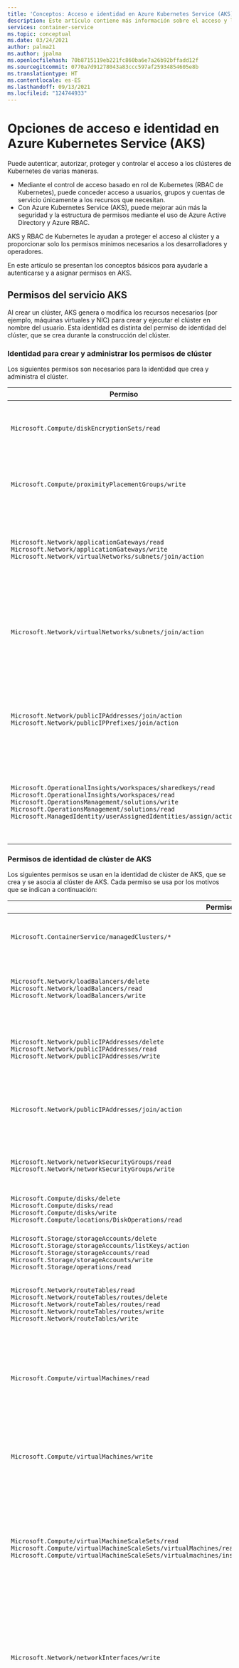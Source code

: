 ```yaml
---
title: 'Conceptos: Acceso e identidad en Azure Kubernetes Service (AKS)'
description: Este artículo contiene más información sobre el acceso y la identidad en Azure Kubernetes Service (AKS), incluida la integración de Azure Active Directory, el control de acceso basado en rol de Kubernetes (RBAC de Kubernetes) y los roles y enlaces.
services: container-service
ms.topic: conceptual
ms.date: 03/24/2021
author: palma21
ms.author: jpalma
ms.openlocfilehash: 70b8715119eb221fc860ba6e7a26b92bffadd12f
ms.sourcegitcommit: 0770a7d91278043a83ccc597af25934854605e8b
ms.translationtype: HT
ms.contentlocale: es-ES
ms.lasthandoff: 09/13/2021
ms.locfileid: "124744933"
---
```

# <a name="access-and-identity-options-for-azure-kubernetes-service-aks"></a>Opciones de acceso e identidad en Azure Kubernetes Service (AKS)

Puede autenticar, autorizar, proteger y controlar el acceso a los clústeres de Kubernetes de varias maneras. 
* Mediante el control de acceso basado en rol de Kubernetes (RBAC de Kubernetes), puede conceder acceso a usuarios, grupos y cuentas de servicio únicamente a los recursos que necesitan. 
* Con Azure Kubernetes Service (AKS), puede mejorar aún más la seguridad y la estructura de permisos mediante el uso de Azure Active Directory y Azure RBAC. 

AKS y RBAC de Kubernetes le ayudan a proteger el acceso al clúster y a proporcionar solo los permisos mínimos necesarios a los desarrolladores y operadores.

En este artículo se presentan los conceptos básicos para ayudarle a autenticarse y a asignar permisos en AKS.

## <a name="aks-service-permissions"></a>Permisos del servicio AKS

Al crear un clúster, AKS genera o modifica los recursos necesarios (por ejemplo, máquinas virtuales y NIC) para crear y ejecutar el clúster en nombre del usuario. Esta identidad es distinta del permiso de identidad del clúster, que se crea durante la construcción del clúster.

### <a name="identity-creating-and-operating-the-cluster-permissions"></a>Identidad para crear y administrar los permisos de clúster

Los siguientes permisos son necesarios para la identidad que crea y administra el clúster.

| Permiso | Motivo |
|---|---|
| `Microsoft.Compute/diskEncryptionSets/read` | Se requiere para leer el identificador de conjunto de cifrado de disco. |
| `Microsoft.Compute/proximityPlacementGroups/write` | Necesario para actualizar los grupos con ubicación por proximidad. |
| `Microsoft.Network/applicationGateways/read` <br/> `Microsoft.Network/applicationGateways/write` <br/> `Microsoft.Network/virtualNetworks/subnets/join/action` | Se requiere para configurar las puertas de enlace de aplicaciones y unirse a la subred. |
| `Microsoft.Network/virtualNetworks/subnets/join/action` | Se requiere para configurar el grupo de seguridad de red para la subred cuando se usa una red virtual personalizada.|
| `Microsoft.Network/publicIPAddresses/join/action` <br/> `Microsoft.Network/publicIPPrefixes/join/action` | Se requiere para configurar las direcciones IP públicas salientes en el servicio Standard Load Balancer. |
| `Microsoft.OperationalInsights/workspaces/sharedkeys/read` <br/> `Microsoft.OperationalInsights/workspaces/read` <br/> `Microsoft.OperationsManagement/solutions/write` <br/> `Microsoft.OperationsManagement/solutions/read` <br/> `Microsoft.ManagedIdentity/userAssignedIdentities/assign/action` | Se requiere para crear y actualizar las áreas de trabajo de Log Analytics y la supervisión de Azure para contenedores. |

### <a name="aks-cluster-identity-permissions"></a>Permisos de identidad de clúster de AKS

Los siguientes permisos se usan en la identidad de clúster de AKS, que se crea y se asocia al clúster de AKS. Cada permiso se usa por los motivos que se indican a continuación:

| Permiso | Motivo |
|---|---|
| `Microsoft.ContainerService/managedClusters/*`  <br/> | Necesario para la creación de usuarios y el funcionamiento del clúster
| `Microsoft.Network/loadBalancers/delete` <br/> `Microsoft.Network/loadBalancers/read` <br/> `Microsoft.Network/loadBalancers/write` | Se requiere para configurar el equilibrador de carga para un servicio LoadBalancer. |
| `Microsoft.Network/publicIPAddresses/delete` <br/> `Microsoft.Network/publicIPAddresses/read` <br/> `Microsoft.Network/publicIPAddresses/write` | Se requiere para buscar y configurar direcciones IP públicas para un servicio LoadBalancer. |
| `Microsoft.Network/publicIPAddresses/join/action` | Se requiere para configurar direcciones IP públicas para un servicio LoadBalancer. |
| `Microsoft.Network/networkSecurityGroups/read` <br/> `Microsoft.Network/networkSecurityGroups/write` | Se requiere para crear o eliminar reglas de seguridad para un servicio LoadBalancer. |
| `Microsoft.Compute/disks/delete` <br/> `Microsoft.Compute/disks/read` <br/> `Microsoft.Compute/disks/write` <br/> `Microsoft.Compute/locations/DiskOperations/read` | Se requiere para configurar AzureDisks. |
| `Microsoft.Storage/storageAccounts/delete` <br/> `Microsoft.Storage/storageAccounts/listKeys/action` <br/> `Microsoft.Storage/storageAccounts/read` <br/> `Microsoft.Storage/storageAccounts/write` <br/> `Microsoft.Storage/operations/read` | Se requiere para configurar las cuentas de almacenamiento de AzureFile o AzureDisk. |
| `Microsoft.Network/routeTables/read` <br/> `Microsoft.Network/routeTables/routes/delete` <br/> `Microsoft.Network/routeTables/routes/read` <br/> `Microsoft.Network/routeTables/routes/write` <br/> `Microsoft.Network/routeTables/write` | Se requiere para configurar las tablas de ruta y las rutas para nodos. |
| `Microsoft.Compute/virtualMachines/read` | Se requiere para encontrar información de las máquinas virtuales en un clúster VMAS (por ejemplo, zonas, dominio de error, tamaño y discos de datos). |
| `Microsoft.Compute/virtualMachines/write` | Se requiere para asociar AzureDisks a una máquina virtual en un clúster VMAS. |
| `Microsoft.Compute/virtualMachineScaleSets/read` <br/> `Microsoft.Compute/virtualMachineScaleSets/virtualMachines/read` <br/> `Microsoft.Compute/virtualMachineScaleSets/virtualmachines/instanceView/read` | Se requiere para encontrar información de máquinas virtuales en un conjunto de escalado de máquinas virtuales (por ejemplo, zonas, dominio de error, tamaño y discos de datos). |
| `Microsoft.Network/networkInterfaces/write` | Se requiere para agregar una máquina virtual de un clúster VMAS a un grupo de direcciones de back-end del equilibrador de carga. |
| `Microsoft.Compute/virtualMachineScaleSets/write` | Se requiere para agregar un conjunto de escalado de máquinas virtuales a grupos de direcciones de back-end del equilibrador de carga y a nodos de escalabilidad horizontal en un conjunto de escalado de máquinas virtuales. |
| `Microsoft.Compute/virtualMachineScaleSets/virtualmachines/write` | Se requiere para asociar AzureDisks y agregar una máquina virtual de un conjunto de escalado de máquinas virtuales al equilibrador de carga. |
| `Microsoft.Network/networkInterfaces/read` | Se requiere para buscar grupos de direcciones IP internas y de direcciones de back-end del equilibrador de carga para las máquinas virtuales de un clúster VMAS. |
| `Microsoft.Compute/virtualMachineScaleSets/virtualMachines/networkInterfaces/read` | Se requiere para buscar grupos de direcciones IP internas y de back-end del equilibrador de carga para una máquina virtual de un conjunto de escalado de máquinas virtuales. |
| `Microsoft.Compute/virtualMachineScaleSets/virtualMachines/networkInterfaces/ipconfigurations/publicipaddresses/read` | Se requiere para buscar direcciones IP públicas para una máquina virtual de un conjunto de escalado de máquinas virtuales. |
| `Microsoft.Network/virtualNetworks/read` <br/> `Microsoft.Network/virtualNetworks/subnets/read` | Se requiere para comprobar si existe una subred para el equilibrador de carga interno en otro grupo de recursos. |
| `Microsoft.Compute/snapshots/delete` <br/> `Microsoft.Compute/snapshots/read` <br/> `Microsoft.Compute/snapshots/write` | Se requiere para configurar instantáneas de AzureDisk. |
| `Microsoft.Compute/locations/vmSizes/read` <br/> `Microsoft.Compute/locations/operations/read` | Se requiere para buscar tamaños de máquina virtual y encontrar límites de volumen de AzureDisk. |

### <a name="additional-cluster-identity-permissions"></a>Permisos adicionales de identidad de clúster

Al crear un clúster con atributos específicos, necesitará los siguientes permisos adicionales para la identidad del clúster. Dado que estos permisos no se asignan automáticamente, debe agregarlos a la identidad del clúster después de su creación.

| Permiso | Motivo |
|---|---|
| `Microsoft.Network/networkSecurityGroups/write` <br/> `Microsoft.Network/networkSecurityGroups/read` | Se requiere cuando se usa un grupo de seguridad de red en otro grupo de recursos. Se requiere para configurar reglas de seguridad para un servicio LoadBalancer. |
| `Microsoft.Network/virtualNetworks/subnets/read` <br/> `Microsoft.Network/virtualNetworks/subnets/join/action` | Se requiere cando se usa una subred en otro grupo de recursos (por ejemplo, una red virtual personalizada). |
| `Microsoft.Network/routeTables/routes/read` <br/> `Microsoft.Network/routeTables/routes/write` | Se requiere cuando se usa una subred asociada a una tabla de rutas en otro grupo de recursos (por ejemplo, una red virtual personalizada con una tabla de rutas personalizada). Se requiere para comprobar si ya existe una subred para la subred en el otro grupo de recursos. |
| `Microsoft.Network/virtualNetworks/subnets/read` | Se requiere cuando se usa un equilibrador de carga interno en otro grupo de recursos. Se requiere para comprobar si ya existe una subred para el equilibrador de carga interno en el grupo de recursos. |
| `Microsoft.Network/privatednszones/*` | Se requiere cuando se usa una subred en otro grupo de recursos (por ejemplo, una red privateDNSZone personalizada). |

## <a name="aks-node-access"></a>Acceso al nodo de AKS

De forma predeterminada, no se requiere acceso a los nodos para AKS.  El siguiente acceso es necesario para el nodo si se utiliza un componente específico.

| Acceso | Motivo |
|---|---|
| `kubelet` | Necesario para que el cliente conceda acceso de MSI a ACR. |
| `http app routing` | Necesario para el permiso de escritura en "nombre aleatorio".aksapp.io. |
| `container insights` | Necesario para que el cliente conceda permiso al área de trabajo de Log Analytics. |

## <a name="kubernetes-rbac"></a>RBAC de Kubernetes

RBAC de Kubernetes proporciona un filtrado detallado de las acciones del usuario. Con este mecanismo de control:
* Asigna a usuarios o grupos de usuarios permiso para crear o modificar recursos, o ver registros de cargas de trabajo de aplicaciones en ejecución. 
* Puede limitar los permisos a un único espacio de nombres o a todo el clúster de AKS. 
* Crea *roles* para definir permisos y, después, asigna esos roles a usuarios mediante *enlaces de rol*.

Para obtener más información, consulte [Uso de la autorización de RBAC de Kubernetes][kubernetes-rbac].

### <a name="roles-and-clusterroles"></a>Roles y ClusterRoles

#### <a name="roles"></a>Roles
Antes de asignar permisos a los usuarios con RBAC de Kubernetes, definirá los permisos de usuario como un *rol*. Conceda permisos dentro de un espacio de nombres mediante roles. 

> [!NOTE]
> Los roles de Kubernetes *conceden* permisos; no los *deniegan*.

Para conceder permisos en todo el clúster o a recursos de clúster fuera de un espacio de nombres determinado, puede usar en su lugar *ClusterRoles*.

#### <a name="clusterroles"></a>ClusterRoles

Un objeto ClusterRole concede y aplica permisos a los recursos de todo el clúster, no a un espacio de nombres específico.

### <a name="rolebindings-and-clusterrolebindings"></a>RoleBindings y ClusterRoleBindings

Tras definir los roles para conceder permisos a los recursos, asigne esos permisos de RBAC de Kubernetes con un *RoleBinding*. Si el clúster de AKS [se integra con Azure Active Directory (Azure AD)](#azure-ad-integration), los RoleBindings conceden permisos a los usuarios de Azure AD para que realicen acciones en el clúster. Consulte cómo se hace en [Administración del acceso a recursos de clúster mediante el control de acceso basado en roles de Kubernetes y las identidades de Azure Active Directory](azure-ad-rbac.md).

#### <a name="rolebindings"></a>RoleBindings

Asigne roles a los usuarios de un espacio de nombres determinado mediante RoleBindings. Con RoleBindings, puede separar lógicamente un único clúster de AKS, de modo que solo se permita a los usuarios acceder a los recursos de la aplicación en su espacio de nombres asignado. 

Para enlazar roles en todo el clúster o para recursos de clúster fuera de un espacio de nombres determinado, use en su lugar *ClusterRoleBindings*.

#### <a name="clusterrolebinding"></a>ClusterRoleBinding

Con un objeto ClusterRoleBinding, enlaza roles a usuarios y los aplica a los recursos de todo el clúster, no a un espacio de nombres determinado. Este enfoque le permite conceder acceso para los administradores o ingenieros de soporte técnico a todos los recursos del clúster de AKS.


> [!NOTE]
> Microsoft/AKS realiza todas las acciones de clúster con el consentimiento del usuario en el rol de Kubernetes integrado `aks-service` y el enlace de roles integrado `aks-service-rolebinding`. 
> 
> Este rol permite a AKS solucionar problemas de clústeres, pero no puede modificar permisos ni crear roles, enlaces de roles ni otras acciones de privilegios elevados. El acceso a roles solo se habilita en incidencias de soporte técnico activos con acceso Just-in-Time (JIT). Obtenga más información sobre [Directivas de soporte técnico de AKS](support-policies.md).


### <a name="kubernetes-service-accounts"></a>Cuentas de servicio de Kubernetes

Las *cuentas de servicio* son uno de los tipos de usuario principales en Kubernetes. La API de Kubernetes contiene y administra cuentas de servicio. Las credenciales de las cuentas de servicio se almacenan como secretos de Kubernetes que pueden usar los pods autorizados para comunicarse con el servidor de API. La mayoría de las solicitudes de API proporcionan un token de autenticación para una cuenta de servicio o una cuenta de usuario normal.

Las cuentas de usuario normales permiten un acceso más tradicional para administradores o desarrolladores humanos, no solo a servicios y procesos. Aunque Kubernetes no proporciona una solución de administración de identidades para almacenar contraseñas y cuentas de usuario normales, puede integrar soluciones de identidades externas en Kubernetes. Para los clústeres de AKS, esta solución de identidades integrada es Azure AD.

Para más información sobre las opciones de identidad en Kubernetes, consulte la [autenticación Kubernetes][kubernetes-authentication].

## <a name="azure-ad-integration"></a>Integración de Azure AD

Mejore la seguridad del clúster de AKS con la integración de Azure AD. Con la experiencia de varias décadas de administración de identidades empresariales, Azure AD es un servicio multiinquilino de administración de identidades y de directorios basado en la nube que combina los servicios de directorio principales, la administración del acceso de las aplicaciones y la protección de identidades. Con Azure AD, puede integrar identidades locales en clústeres de AKS para proporcionar un único origen para la seguridad y administración de cuentas.

![Integración de Azure Active Directory con clústeres de AKS](media/concepts-identity/aad-integration.png)

Con los clústeres de AKS integrados en Azure AD, puede conceder a los usuarios o grupos acceso a los recursos de Kubernetes de un espacio de nombres o del clúster. 

1. Para obtener un contexto de configuración de `kubectl`, el usuario ejecuta el comando [az aks get-credentials][az-aks-get-credentials]. 
1. Cuando un usuario interactúa con el clúster de AKS con `kubectl`, se le pide que inicie sesión con sus credenciales de Azure AD. 

Este enfoque proporciona un único origen para la administración de cuentas de usuario y de las credenciales de contraseña. El usuario solo puede acceder a los recursos como defina el administrador de clústeres.

La autenticación de Azure AD se proporciona a los clústeres de AKS con OpenID Connect. OpenID Connect es una capa de identidad creada basándose en el protocolo OAuth 2.0. Puede encontrar más información sobre OpenID Connect en la [documentación de OpenID Connect][openid-connect]. Dentro del clúster de Kubernetes, se usa [la autenticación de token de webhook][webhook-token-docs] para verificar los tokens de autenticación. La autenticación de token de webhook se configura y administra como parte del clúster de AKS.

### <a name="webhook-and-api-server"></a>Webhook y servidor de API

![Flujo de autenticación del servidor de API y webhook](media/concepts-identity/auth-flow.png)

Como se muestra en el gráfico anterior, el servidor de API llama al servidor de webhook de AKS y realiza los pasos siguientes:

1. `kubectl` usa la aplicación cliente de Azure AD para el inicio de sesión de los usuarios con el [flujo de concesión de autorización de dispositivos OAuth 2.0](../active-directory/develop/v2-oauth2-device-code.md).
2. Azure AD proporciona un access_token, id_token y un refresh_token.
3. El usuario realiza una solicitud a `kubectl` con un access_token de `kubeconfig`.
4. `kubectl` envía access_token al servidor de API.
5. El servidor de API se configura con el servidor de autenticación de Webhook para realizar la validación.
6. El servidor de autenticación de webhook confirma que la firma JSON Web Token es válida mediante la comprobación de la clave de firma pública de Azure AD.
7. La aplicación del servidor usa credenciales proporcionadas por el usuario para consultar la pertenencia a grupos del usuario que ha iniciado sesión desde la MS Graph API.
8. Se envía una respuesta al servidor de API con información del usuario, como la notificación del nombre principal de usuario (UPN) del token de acceso y la pertenencia al grupo del usuario en función del identificador de objeto.
9. La API realiza una decisión de autorización basada en el rol Kubernetes/RoleBinding.
10. Una vez autorizado, el servidor de API devuelve una respuesta a `kubectl`.
11. `kubectl` envía comentarios al usuario.
 
Obtenga información sobre cómo integrar AKS con Azure AD con nuestra [guía paso a paso de integración de Azure AD administrada por AKS](managed-aad.md).

## <a name="azure-role-based-access-control"></a>Control de acceso basado en roles de Azure

El control de acceso basado en rol (RBAC) de Azure es un sistema de autorización basado en [Azure Resource Manager](../azure-resource-manager/management/overview.md) que proporciona administración de acceso específico a los recursos de Azure.

| Sistema RBAC | Descripción |
|---|---|
| RBAC de Kubernetes | Diseñado para funcionar en recursos de Kubernetes dentro del clúster de AKS. |
| Azure RBAC | Diseñado para funcionar en recursos dentro de la suscripción de Azure. |

Con el control de acceso basado en rol de Azure, puede crear una *definición de rol* que describe los permisos que se aplicarán. A continuación, asigne esta definición de rol a un usuario o grupo mediante una *asignación de roles* para un *ámbito* determinado. El ámbito puede ser un recurso individual, un grupo de recursos o toda la suscripción.

Para obtener más información, consulte [¿Qué es el control de acceso basado en roles (RBAC) de Azure?][azure-rbac]

Hay dos niveles de acceso necesarios para operar completamente un clúster de AKS: 
* [Acceso al recurso de AKS en la suscripción de Azure](#azure-rbac-to-authorize-access-to-the-aks-resource) 
  * Controle el escalado o la actualización del clúster mediante las API de AKS.
  * Extraiga `kubeconfig`.
* Acceso al API de Kubernetes. Este acceso se controla mediante:
  * [RBAC de Kubernetes](#kubernetes-rbac) (tradicionalmente).
  * [Integración de RBAC de Azure con AKS para la autorización de Kubernetes](#azure-rbac-for-kubernetes-authorization).

### <a name="azure-rbac-to-authorize-access-to-the-aks-resource"></a>Azure RBAC para autorizar el acceso al recurso de AKS

Con Azure RBAC, puede proporcionar a los usuarios (o identidades) acceso granular a los recursos de AKS en una o varias suscripciones. Por ejemplo, puede usar el [rol de colaborador de Azure Kubernetes Service](../role-based-access-control/built-in-roles.md#azure-kubernetes-service-contributor-role) para escalar y actualizar el clúster. Mientras, otro usuario con el [rol de administrador de clúster de Azure Kubernetes Service](../role-based-access-control/built-in-roles.md#azure-kubernetes-service-cluster-admin-role) solo tiene permiso para extraer el `kubeconfig` de administración.

Como alternativa, puede dar a su usuario el rol de [colaborador](../role-based-access-control/built-in-roles.md#contributor) general. Con el rol de colaborador general, los usuarios tienen los permisos anteriores y pueden realizar todas las acciones posibles en el recurso de AKS, excepto la administración de permisos.

[Use Azure RBAC para definir el acceso al archivo de configuración de Kubernetes en AKS](control-kubeconfig-access.md).

### <a name="azure-rbac-for-kubernetes-authorization"></a>Autorización de Azure RBAC para Kubernetes

Con la integración de Azure RBAC, AKS utilizará un servidor de webhooks de autorización de Kubernetes, lo que le permitirá administrar los permisos y asignaciones de los recursos del clúster de Kubernetes integrados en Azure AD utilizando la definición y la asignación de roles de Azure.

![Azure RBAC para el flujo de autorización de Kubernetes](media/concepts-identity/azure-rbac-k8s-authz-flow.png)

Como se muestra en el diagrama anterior, al usar la integración de Azure RBAC, todas las solicitudes a la API de Kubernetes seguirán el mismo flujo de autenticación que se explica en la [sección de integración de Azure Active Directory](#azure-ad-integration). 

Si la identidad que realiza la solicitud existe en Azure AD, Azure colaborará con RBAC de Kubernetes para autorizar la solicitud. Si la identidad existe fuera de Azure AD (es decir, una cuenta de servicio de Kubernetes), la autorización usará al RBAC de Kubernetes normal.

En este escenario, usará mecanismos y API de RBAC de Azure para asignar roles integrados a los usuarios o crear roles personalizados, tal como lo haría con los roles de Kubernetes. 

Con esta característica, no solo concede permisos a los usuarios para el recurso de AKS entre suscripciones, sino que también configura el rol y los permisos dentro de cada uno de esos clústeres que controlan el acceso a la API de Kubernetes. Por ejemplo, puede conceder el rol `Azure Kubernetes Service RBAC Reader` en el ámbito de la suscripción. El destinatario del rol podrá enumerar y obtener todos los objetos de Kubernetes de todos los clústeres sin modificarlos.

> [!IMPORTANT]
> Debe habilitar Azure RBAC para la autorización de Kubernetes antes de usar esta característica. Para obtener información detallada e instrucciones paso a paso, siga nuestra guía paso a paso [Uso de Azure RBAC para la autorización de Kubernetes](manage-azure-rbac.md).

#### <a name="built-in-roles"></a>Roles integrados

AKS proporciona los siguientes cuatro roles integrados. Son similares a los [roles integrados de Kubernetes](https://kubernetes.io/docs/reference/access-authn-authz/rbac/#user-facing-roles) con algunas diferencias, como la compatibilidad con CRDs. Consulte la lista completa de acciones permitidas por cada [rol integrado de Azure](../role-based-access-control/built-in-roles.md).

| Role                                | Descripción  |
|-------------------------------------|--------------|
| Lector de RBAC de Azure Kubernetes Service  | Permite el acceso de solo lectura para ver la mayoría de los objetos en un espacio de nombres. <br> No permite la visualización de roles o enlaces de roles.<br> No permite la visualización de `Secrets`. Leer el contenido de `Secrets` permite el acceso a las credenciales de `ServiceAccount` en el espacio de nombres, lo que permitiría el acceso a la API como cualquier `ServiceAccount` en el espacio de nombres (una forma de elevación de privilegios).  |
| Escritor de Azure Kubernetes Service RBAC | Permite el acceso de lectura y escritura para ver la mayoría de los objetos en un espacio de nombres. <br> No permite la visualización o modificación de roles o enlaces de roles. <br> Permite acceder a `Secrets` y ejecutar pods como cualquier ServiceAccount en el espacio de nombres, por lo que se puede usar para obtener los niveles de acceso de la API de cualquier ServiceAccount en el espacio de nombres. |
| Administrador de Azure Kubernetes Service RBAC  | Permite el acceso de administrador, diseñado para su concesión dentro de un espacio de nombres. <br> Permite el acceso de lectura y escritura a la mayoría de los recursos de un espacio de nombres (o ámbito de clúster), incluida la capacidad de crear roles y enlaces de roles dentro del espacio de nombres. <br> No permite el acceso de escritura a la cuota de recursos o al espacio de nombres en sí. |
| Administrador de clúster de Azure Kubernetes Service RBAC  | Permite el acceso de superusuario para realizar cualquier acción en cualquier recurso. <br> Proporciona control total sobre todos los recursos del clúster y en todos los espacios de nombres. |


## <a name="summary"></a>Resumen

Vea en la tabla un resumen rápido de cómo los usuarios pueden autenticarse en Kubernetes cuando la integración de Azure AD está habilitada. En todos los casos, la secuencia de comandos del usuario es:
1. Ejecute `az login` para autenticarse en Azure.
1. Ejecute `az aks get-credentials` para descargar las credenciales del clúster en `.kube/config`.
1. Ejecute comandos `kubectl`. 
   * El primer comando puede desencadenar la autenticación basada en explorador para autenticarse en el clúster, tal y como se describe en la tabla siguiente.

En Azure Portal, puede encontrar lo siguiente:
* La *concesión de roles* (concesión de roles de Azure RBAC) a la que se hace referencia en la segunda columna se muestra en la pestaña **Control de acceso**. 
* El grupo de Azure AD de administración del clúster se muestra en la pestaña **Configuración**.
  * También se encuentra con el nombre de parámetro `--aad-admin-group-object-ids` en la CLI de Azure.


| Descripción        | Concesión de rol requerida| Grupos de administración de clústeres de Azure AD | Cuándo se usa |
| -------------------|------------|----------------------------|-------------|
| Inicio de sesión de administrador heredado con certificado de cliente| **Rol de administrador de Azure Kubernetes**. Este rol permite usar `az aks get-credentials` con la marca `--admin`, que descarga un [certificado de administrador de clústeres heredado (no de Azure AD)](control-kubeconfig-access.md) en `.kube/config` del usuario. Este es el único propósito del "rol de administrador de Azure Kubernetes".|N/D|Si está bloqueado de forma permanente porque no tiene acceso a un grupo válido de Azure AD con acceso al clúster.| 
| Azure AD con (Cluster)RoleBindings manual| **Rol de usuario de Azure Kubernetes**. El rol "Usuario" permite usar `az aks get-credentials` sin la marca `--admin`. (Este es el único propósito del "rol de usuario de Azure Kubernetes"). El resultado, en un clúster habilitado para Azure AD, es la descarga de [una entrada vacía](control-kubeconfig-access.md) en `.kube/config`, que desencadena la autenticación basada en explorador cuando se usa por primera vez en `kubectl`.| El usuario no se encuentra en ninguno de estos grupos. Dado que el usuario no está en ningún grupo de administración de clústeres, cualquier RoleBindings o ClusterRoleBindings configurado por los administradores de clústeres controlarán por completo sus derechos. (Cluster)RoleBindings [designa los usuarios de Azure AD o los grupos de Azure AD](azure-ad-rbac.md) como sus `subjects`. Si no se ha configurado ningún enlace de este tipo, el usuario no podrá ejecutar ningún comando `kubectl`.|Si desea tener un control de acceso específico y no usa RBAC de Azure para la autorización de Kubernetes. Tenga en cuenta que el usuario que configura los enlaces debe iniciar sesión con uno de los otros métodos enumerados en esta tabla.|
| Azure AD por miembro de grupo de administración| Lo mismo que antes.|El usuario es miembro de uno de los grupos que se indican aquí. AKS genera automáticamente un elemento ClusterRoleBinding que enlaza todos los grupos indicados al rol `cluster-admin` de Kubernetes. De este modo, los usuarios de estos grupos pueden ejecutar todos los comandos `kubectl` como `cluster-admin`.|Si desea conceder de forma práctica a los usuarios derechos de administrador completos y _no_ usan RBAC de Azure para la autorización de Kubernetes.|
| Azure AD con RBAC de Azure para la autorización de Kubernetes|Dos roles: <br> En primer lugar, el **rol de usuario de Azure Kubernetes**. <br> En segundo lugar, uno de los roles **RBAC** de "Azure Kubernetes Service" indicados anteriormente, o su propia alternativa personalizada.|El campo de roles de administrador de la pestaña Configuración es irrelevante cuando está habilitada la autorización de RBAC de Azure para Kubernetes.|Usa RBAC de Azure para la autorización de Kubernetes. Este enfoque proporciona un control específico, sin necesidad de configurar RoleBindings o ClusterRoleBindings.|

## <a name="next-steps"></a>Pasos siguientes

- Para empezar a trabajar con Azure AD y el RBAC de Kubernetes, consulte [Integración de Azure Active Directory con AKS][aks-aad].
- Para conocer los procedimientos recomendados asociados, consulte [Procedimientos recomendados para la autenticación y la autorización en AKS][operator-best-practices-identity].
- Para empezar a trabajar con Azure RBAC para la autorización de Kubernetes, consulte [usar Azure RBAC para autorizar el acceso en el clúster de Azure Kubernetes Service (AKS)](manage-azure-rbac.md).
- Para empezar a proteger el archivo `kubeconfig`, consulte [Limitación del acceso al archivo de configuración de clúster](control-kubeconfig-access.md).

Para obtener más información sobre los conceptos básicos de Kubernetes y AKS, consulte los artículos siguientes:

- [Clústeres y cargas de trabajo de Kubernetes/AKS][aks-concepts-clusters-workloads]
- [Seguridad de Kubernetes/AKS][aks-concepts-security]
- [Redes virtuales de Kubernetes/AKS][aks-concepts-network]
- [Almacenamiento de Kubernetes/AKS][aks-concepts-storage]
- [Escala de Kubernetes/AKS][aks-concepts-scale]

<!-- LINKS - External -->
[kubernetes-authentication]: https://kubernetes.io/docs/reference/access-authn-authz/authentication
[webhook-token-docs]: https://kubernetes.io/docs/reference/access-authn-authz/authentication/#webhook-token-authentication
[kubernetes-rbac]: https://kubernetes.io/docs/reference/access-authn-authz/rbac/

<!-- LINKS - Internal -->
[openid-connect]: ../active-directory/develop/v2-protocols-oidc.md
[az-aks-get-credentials]: /cli/azure/aks#az_aks_get_credentials
[azure-rbac]: ../role-based-access-control/overview.md
[aks-aad]: managed-aad.md
[aks-concepts-clusters-workloads]: concepts-clusters-workloads.md
[aks-concepts-security]: concepts-security.md
[aks-concepts-scale]: concepts-scale.md
[aks-concepts-storage]: concepts-storage.md
[aks-concepts-network]: concepts-network.md
[operator-best-practices-identity]: operator-best-practices-identity.md
[upgrade-per-cluster]: ../azure-monitor/containers/container-insights-update-metrics.md#upgrade-per-cluster-using-azure-cli

